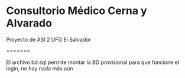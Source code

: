 Consultorio Médico Cerna y Alvarado
=======

Proyecto de ASI 2
UFG
El Salvador



=======

El archivo bd.sql permite montar la BD provisional para que funcione el login, no hay nada más aún